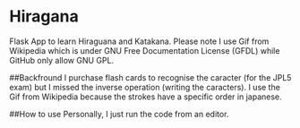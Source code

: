 # Hiragana
 Flask App to learn Hiraguana and Katakana.
 Please note I use Gif from Wikipedia which is under GNU Free Documentation License (GFDL) while GitHub only allow GNU GPL.

##Backfround
I purchase flash cards to recognise the caracter (for the JPL5  exam) but I missed the inverse operation (writing the caracters).
I use the Gif from Wikipedia because the strokes have a specific order in japanese.

 ##How to use
 Personally, I just run the code from an editor.  
 
